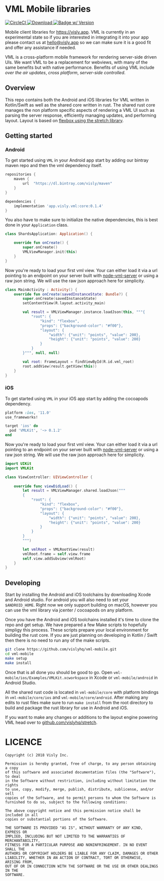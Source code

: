 # VML Mobile libraries
[![CircleCI](https://circleci.com/gh/vislyhq/vml-mobile.svg?style=svg)](https://circleci.com/gh/vislyhq/vml-mobile)[ ![Download](https://api.bintray.com/packages/visly/maven/android-vml-client/images/download.svg) ](https://bintray.com/visly/maven/android-vml-client)[![Badge w/ Version](https://cocoapod-badges.herokuapp.com/v/VMLKit/badge.png)](https://cocoadocs.org/docsets/VMLKit)

Mobile client libraries for https://visly.app. VML is currently in an experimental state so if you are interested in integrating it into your app please contact us at hello@visly.app so we can make sure it is a good fit and offer any assistance if needed.

VML is a cross-platform mobile framework for rendering server-side driven UIs. We want VML to be a replacement for webviews, with many of the same benefits but with native performance. Benefits of using VML include *over the air updates*, *cross platform*, *server-side controlled*.

## Overview
This repo contains both the Android and iOS libraries for VML written in Kotlin/Swift as well as the shared core written in rust. The shared rust core manages the non platform specific aspects of rendering a VML UI such as parsing the server response, efficiently managing updates, and performing layout. Layout is based on [flexbox using the stretch library](https://github.com/vislyhq/stretch).

## Getting started
### Android
To get started using `VML` in your Android app start by adding our bintray maven repo and then the vml dependency itself.

```groovy
repositories {
    maven {
        url  "https://dl.bintray.com/visly/maven"
    }
}

dependencies {
    implementation 'app.visly.vml:core:0.1.4'
}
```

You also have to make sure to initialize the native dependencies, this is best done in your `Application` class.

```kotlin
class ShardsApplication: Application() {

    override fun onCreate() {
        super.onCreate()
        VMLViewManager.init(this)
    }
}
```

Now you're ready to load your first vml view. Your can either load it via a url pointing to an endpoint on your server built with [node-vml-server](https://github.com/vislyhq/node-vml-server) or using a raw json string. We will use the raw json approach here for simplicity.

```kotlin
class MainActivity : Activity() {
    override fun onCreate(savedInstanceState: Bundle?) {
        super.onCreate(savedInstanceState)
        setContentView(R.layout.activity_main)

        val result = VMLViewManager.instance.loadJson(this, """{
            "root": {
                "kind": "flexbox",
                "props": {"background-color": "#f00"},
                "layout": {
                    "width": {"unit": "points", "value": 200},
                    "height": {"unit": "points", "value": 200}
                }
            }
        }""", null, null)

        val root: FrameLayout = findViewById(R.id.vml_root)
        root.addView(result.getView(this))
    }
}
```

### iOS
To get started using `VML` in your iOS app start by adding the cocoapods dependency.

```ruby
platform :ios, '11.0'
use_frameworks!

target 'ios' do
  pod 'VMLKit', '~> 0.1.2'
end
```

Now you're ready to load your first vml view. Your can either load it via a url pointing to an endpoint on your server built with [node-vml-server](https://github.com/vislyhq/node-vml-server) or using a raw json string. We will use the raw json approach here for simplicity.

```swift
import UIKit
import VMLKit

class ViewController: UIViewController {
    
    override func viewDidLoad() {
        let result = VMLViewManager.shared.loadJson("""
        {
            "root": {
                "kind": "flexbox",
                "props": {"background-color": "#f00"},
                "layout": {
                    "width": {"unit": "points", "value": 200},
                    "height": {"unit": "points", "value": 200}
                }
            }
        }
        """)

        let vmlRoot = VMLRootView(result)
        vmlRoot.frame = self.view.frame
        self.view.addSubview(vmlRoot)
    }
}
```

## Developing
Start by installing the Android and iOS toolchains by downloading Xcode and Android studio. For android you will also need to set your `$ANDROID_HOME`. Right now we only support building on macOS, however you can use the vml library via jcenter / cocoapods on any platform.

Once you have the Android and iOS toolchains installed it's time to clone the repo and get setup. We have prepared a few Make scripts to hopefully simpligy this process. These scripts prepare your local environment for building the rust core. If you are just planning on developing in Kotlin / Swift then there is no need to run any of the make scripts.

```bash
git clone https://github.com/vislyhq/vml-mobile.git
cd vml-mobile
make setup
make install
```

Once that is all done you should be good to go. Open `vml-mobile/ios/Examples/VMLKit.xcworkspace` in Xcode or `vml-mobile/android` in Android Studio.

All the shared rust code is located in `vml-mobile/core` with platform bindings in `vml-mobile/core/ios` and `vml-mobile/core/android`. After making any edits to rust files make sure to run `make install` from the root directory to build and package the rust library for use in Android and iOS.

If you want to make any changes or additions to the layout engine powering VML head over to [github.com/vislyhq/stretch](https://github.com/vislyhq/stretch).

# LICENCE
```
Copyright (c) 2018 Visly Inc.

Permission is hereby granted, free of charge, to any person obtaining a copy
of this software and associated documentation files (the "Software"), to deal
in the Software without restriction, including without limitation the rights
to use, copy, modify, merge, publish, distribute, sublicense, and/or sell
copies of the Software, and to permit persons to whom the Software is
furnished to do so, subject to the following conditions:

The above copyright notice and this permission notice shall be included in all
copies or substantial portions of the Software.

THE SOFTWARE IS PROVIDED "AS IS", WITHOUT WARRANTY OF ANY KIND, EXPRESS OR
IMPLIED, INCLUDING BUT NOT LIMITED TO THE WARRANTIES OF MERCHANTABILITY,
FITNESS FOR A PARTICULAR PURPOSE AND NONINFRINGEMENT. IN NO EVENT SHALL THE
AUTHORS OR COPYRIGHT HOLDERS BE LIABLE FOR ANY CLAIM, DAMAGES OR OTHER
LIABILITY, WHETHER IN AN ACTION OF CONTRACT, TORT OR OTHERWISE, ARISING FROM,
OUT OF OR IN CONNECTION WITH THE SOFTWARE OR THE USE OR OTHER DEALINGS IN THE
SOFTWARE.
```
